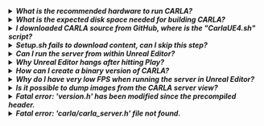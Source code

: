 <!-- ======================================================================= -->
<details>
  <summary><h5 style="display:inline">
  What is the recommended hardware to run CARLA?
  </h4></summary>

CARLA is a very performance demanding software, at the very minimum you would
need a computer with a dedicated GPU capable of running Unreal Engine. See
[Unreal Engine's recommended hardware](https://wiki.unrealengine.com/Recommended_Hardware).

</details>

<!-- ======================================================================= -->
<details>
  <summary><h5 style="display:inline">
  What is the expected disk space needed for building CARLA?
  </h4></summary>

Building CARLA from source requires about 15GB of disk space, not counting
Unreal Engine installation.

However, you will also need to build and install Unreal Engine, which on Linux
requires much more disk space as it keeps all the intermediate files,
[see this thread](https://answers.unrealengine.com/questions/430541/linux-engine-size.html).

</details>

<!-- ======================================================================= -->
<details>
  <summary><h5 style="display:inline">
  I downloaded CARLA source from GitHub, where is the "CarlaUE4.sh" script?
  </h4></summary>

There is no "CarlaUE4.sh" script in the source version of CARLA, you need to
follow the instructions in the [documentation](http://carla.readthedocs.io) for
building CARLA from source.

Once you open the project in the Unreal Editor, you can hit Play to test CARLA.

</details>

<!-- ======================================================================= -->
<details>
  <summary><h5 style="display:inline">
  Setup.sh fails to download content, can I skip this step?
  </h4></summary>

It is possible to skip the download step by passing the `-s` argument to the
setup script

    $ ./Setup.sh -s

Bear in mind that if you do so, you are supposed to manually download and
extract the content package yourself, check out the last output of the Setup.sh
for instructions or run

    $ ./Update.sh -s

</details>

<!-- ======================================================================= -->
<details>
  <summary><h5 style="display:inline">
  Can I run the server from within Unreal Editor?
  </h4></summary>

Yes, you can connect the Python client to a server running within Unreal Editor
as if it was the standalone server.

Go to **"Unreal/CarlaUE4/Config/CarlaSettings.ini"** (this file should have been
created by the Setup.sh) and enable networking. If for whatever reason you don't
have this file, just create it and add the following

```ini
[CARLA/Server]
UseNetworking=true
```

Now when you hit Play the editor will hang until a client connects.

</details>

<!-- ======================================================================= -->
<details>
  <summary><h5 style="display:inline">
  Why Unreal Editor hangs after hitting Play?
  </h4></summary>

This is most probably happening because CARLA is starting in server mode. Check
your **"Unreal/CarlaUE4/Config/CarlaSettings.ini"** and set

```ini
[CARLA/Server]
UseNetworking=false
```

</details>

<!-- ======================================================================= -->
<details>
  <summary><h5 style="display:inline">
  How can I create a binary version of CARLA?
  </h4></summary>

To compile a binary (packaged) version of CARLA, open the CarlaUE4 project with
Unreal Editor, go to the menu "File -> Package Project", and select your
platform. This takes a while, but in the end it should generate a packaged
version of CARLA to execute without Unreal Editor.

</details>

<!-- ======================================================================= -->
<details>
  <summary><h5 style="display:inline">
  Why do I have very low FPS when running the server in Unreal Editor?
  </h4></summary>

UE4 Editor goes to a low performance mode when out of focus. It can be disabled
in the editor preferences. Go to "Edit->Editor Preferences->Performance" and
disable the "Use Less CPU When in Background" option.

</details>

<!-- ======================================================================= -->
<details>
  <summary><h5 style="display:inline">
  Is it possible to dump images from the CARLA server view?
  </h4></summary>

Yes, this is an Unreal Engine feature. You can dump the images of the server
camera by running CARLA with

    $ ./CarlaUE4.sh -benchmark -fps=30 -dumpmovie

Images are saved to "CarlaUE4/Saved/Screenshots/LinuxNoEditor".

</details>

<!-- ======================================================================= -->
<details>
  <summary><h5 style="display:inline">
  Fatal error: 'version.h' has been modified since the precompiled header.
  </h4></summary>

This happens from time to time due to Linux updates. It is possible to force a
rebuild of all the project files with

    $ cd Unreal/CarlaUE4/
    $ make CarlaUE4Editor ARGS=-clean
    $ make CarlaUE4Editor

It takes a long time but fixes the issue. Sometimes a reboot is also needed.

</details>

<!-- ======================================================================= -->
<details>
  <summary><h5 style="display:inline">
  Fatal error: 'carla/carla_server.h' file not found.
  </h4></summary>

This indicates that the CarlaServer dependency failed to compile.

Please follow the instructions at
[How to build on Linux](http://carla.readthedocs.io/en/latest/how_to_build_on_linux/).

Make sure that the Setup script does print _"Success!"_ at the end

    $ ./Setup.sh
    ...
    ...
    ****************
    *** Success! ***
    ****************

Then check if CarlaServer compiles without errors running make

    $ make

It should end printing something like

```
[1/1] Install the project...
-- Install configuration: "Release"
-- Installing: Unreal/CarlaUE4/Plugins/Carla/CarlaServer/shared/libc++abi.so.1
-- Installing: Unreal/CarlaUE4/Plugins/Carla/CarlaServer/shared/libc++abi.so.1.0
-- Installing: Unreal/CarlaUE4/Plugins/Carla/CarlaServer/shared/libc++.so.1
-- Installing: Unreal/CarlaUE4/Plugins/Carla/CarlaServer/shared/libc++.so.1.0
-- Installing: Unreal/CarlaUE4/Plugins/Carla/CarlaServer/shared/libc++.so
-- Installing: Unreal/CarlaUE4/Plugins/Carla/CarlaServer/shared/libc++abi.so
-- Installing: Unreal/CarlaUE4/Plugins/Carla/CarlaServer/lib/libc++abi.a
-- Installing: Unreal/CarlaUE4/Plugins/Carla/CarlaServer/lib/libboost_system.a
-- Installing: Unreal/CarlaUE4/Plugins/Carla/CarlaServer/lib/libprotobuf.a
-- Installing: Unreal/CarlaUE4/Plugins/Carla/CarlaServer/include/carla
-- Installing: Unreal/CarlaUE4/Plugins/Carla/CarlaServer/include/carla/carla_server.h
-- Installing: Unreal/CarlaUE4/Plugins/Carla/CarlaServer/lib/libcarlaserver.a
-- Installing: Unreal/CarlaUE4/Plugins/Carla/CarlaServer/bin/test_carlaserver
-- Set runtime path of "Unreal/CarlaUE4/Plugins/Carla/CarlaServer/bin/test_carlaserver" to ""
```

If so you can safely run Rebuild.sh.

</details>
